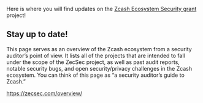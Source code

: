 
Here is where you will find updates on the [Zcash Ecosystem Security grant](https://forum.zcashcommunity.com/t/zcash-ecosystem-security-lead/42090) project!

## Stay up to date!

This page serves as an overview of the Zcash ecosystem from a security auditor’s point of view. It lists all of the projects that are intended to fall under
the scope of the ZecSec project, as well as past audit reports, notable security bugs, and open security/privacy challenges in the Zcash ecosystem. You can
think of this page as “a security auditor’s guide to Zcash.”



https://zecsec.com/overview/
